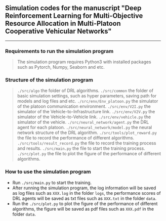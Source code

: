 ## Simulation codes for the manuscript "Deep Reinforcement Learning for Multi-Objective Resource Allocation in Multi-Platoon Cooperative Vehicular Networks"

***

### Requirements to run the simulation program

> The simulation program requires Python3 with installed packages such as Pytorch, Numpy, Seaborn and etc.

### Structure of the simulation program

> `./src/algo` the folder of DRL algorithms.
> `./src/common` the folder of basic simulation settings, such as hyper parameters, saving path for models and log files and etc.
> `./src/env/Env_platoon.py` the simulator of the platoon communication environment.
> `./src/env/V2I.py` the simulator of the Vehicle-to-Infrastructure link.
> `./src/env/V2V.py` the simulator of the Vehicle-to-Vehicle link.
> `./src/env/vehicle.py` the simulator of the vehicle.
> `./src/neural_network/agent.py` the DRL agent for each platoon.
> `./src/neural_network/model.py` the neural network structure of the DRL algorithm.
> `./src/tools/plot_reward.py` the file to record the performance of different algorithms.
> `./src/tools/result_record.py` the file to record the training process and results.
> `./src/main.py` the file to start the training process.
> `./src/plot.py` the file to plot the figure of the performance of different algorithms.

### How to use the simulation program

- Run `./src/main.py` to start the training.
- After running the simulation program, the log information will be saved as log files such as `XXX.log` in the folder `logs`, the performance scores of DRL agents will be saved as txt files such as `XXX.txt` in the folder `data`.
- Run the `./src/plot.py` to plot the figure of the performance of different algorithms, the figure will be saved as pdf files such as `XXX.pdf` in the folder `data`.
